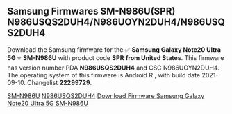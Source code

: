 <h2>Samsung Firmwares SM-N986U(SPR) N986USQS2DUH4/N986UOYN2DUH4/N986USQS2DUH4</h2>
Download the Samsung firmware for the ✅ <strong>Samsung Galaxy Note20 Ultra 5G </strong> ⭐ <strong>SM-N986U</strong> with product code <strong>SPR</strong> <strong> from United States</strong>. This firmware has version number PDA <strong>N986USQS2DUH4</strong> and CSC N986UOYN2DUH4. The operating system of this firmware is Android R , with build date 2021-09-10. Changelist <strong>22299729</strong>.


[SM-N986U](https://samfirm.shop/samsung/model/SM-N986U)
[N986USQS2DUH4](https://samfirm.shop/samsung/pda/N986USQS2DUH4)
[Download Firmware Samsung Galaxy Note20 Ultra 5G SM-N986U](https://samfirm.shop/samsung/firmware/455111)
